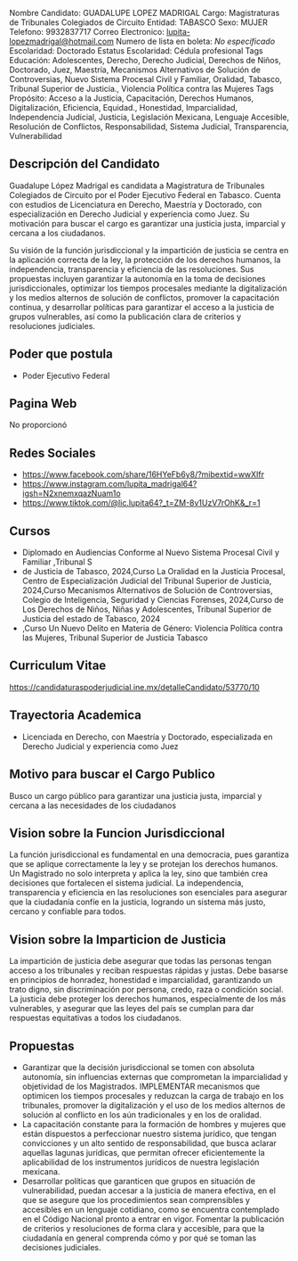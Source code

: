 Nombre Candidato: GUADALUPE LOPEZ MADRIGAL
Cargo: Magistraturas de Tribunales Colegiados de Circuito
Entidad: TABASCO
Sexo: MUJER
Telefono: 9932837717
Correo Electronico: lupita-lopezmadrigal@hotmail.com
Numero de lista en boleta: *No especificado*
Escolaridad: Doctorado
Estatus Escolaridad: Cédula profesional
Tags Educación: Adolescentes, Derecho, Derecho Judicial, Derechos de Niños, Doctorado, Juez, Maestría, Mecanismos Alternativos de Solución de Controversias, Nuevo Sistema Procesal Civil y Familiar, Oralidad, Tabasco, Tribunal Superior de Justicia., Violencia Política contra las Mujeres
Tags Propósito: Acceso a la Justicia, Capacitación, Derechos Humanos, Digitalización, Eficiencia, Equidad., Honestidad, Imparcialidad, Independencia Judicial, Justicia, Legislación Mexicana, Lenguaje Accesible, Resolución de Conflictos, Responsabilidad, Sistema Judicial, Transparencia, Vulnerabilidad


## Descripción del Candidato 

Guadalupe López Madrigal es candidata a Magistratura de Tribunales Colegiados de Circuito por el Poder Ejecutivo Federal en Tabasco. Cuenta con estudios de Licenciatura en Derecho, Maestría y Doctorado, con especialización en Derecho Judicial y experiencia como Juez. Su motivación para buscar el cargo es garantizar una justicia justa, imparcial y cercana a los ciudadanos.

Su visión de la función jurisdiccional y la impartición de justicia se centra en la aplicación correcta de la ley, la protección de los derechos humanos, la independencia, transparencia y eficiencia de las resoluciones. Sus propuestas incluyen garantizar la autonomía en la toma de decisiones jurisdiccionales, optimizar los tiempos procesales mediante la digitalización y los medios alternos de solución de conflictos, promover la capacitación continua, y desarrollar políticas para garantizar el acceso a la justicia de grupos vulnerables, así como la publicación clara de criterios y resoluciones judiciales.


## Poder que postula

- Poder Ejecutivo Federal


## Pagina Web

No proporcionó


## Redes Sociales

- https://www.facebook.com/share/16HYeFb6y8/?mibextid=wwXIfr
- https://www.instagram.com/lupita_madrigal64?igsh=N2xnemxqazNuam1o
- https://www.tiktok.com/@lic.lupita64?_t=ZM-8v1UzV7rOhK&_r=1


## Cursos

- Diplomado en Audiencias Conforme al Nuevo Sistema Procesal Civil y Familiar ,Tribunal S
- de Justicia de Tabasco, 2024,Curso La Oralidad en la Justicia Procesal, Centro de Especialización Judicial del Tribunal Superior de Justicia, 2024,Curso Mecanismos Alternativos de Solución de Controversias, Colegio de Inteligencia, Seguridad y Ciencias Forenses, 2024,Curso de Los Derechos de Niños, Niñas y Adolescentes, Tribunal Superior de Justicia del estado de Tabasco, 2024
- ,Curso Un Nuevo Delito en Materia de Género: Violencia Política contra las Mujeres, Tribunal Superior de Justicia Tabasco


## Curriculum Vitae

https://candidaturaspoderjudicial.ine.mx/detalleCandidato/53770/10


## Trayectoria Academica

- Licenciada en Derecho, con Maestría y Doctorado, especializada en Derecho Judicial y experiencia como Juez


## Motivo para buscar el Cargo Publico

Busco un cargo público para garantizar una justicia justa, imparcial y cercana a las necesidades de los ciudadanos


## Vision sobre la Funcion Jurisdiccional

La función jurisdiccional es fundamental en una democracia, pues garantiza que se aplique correctamente la ley y se protejan los derechos humanos. Un Magistrado no solo interpreta y aplica la ley, sino que también crea decisiones que fortalecen el sistema judicial. La independencia, transparencia y eficiencia en las resoluciones son esenciales para asegurar que la ciudadanía confíe en la justicia, logrando un sistema más justo, cercano y confiable para todos.


## Vision sobre la Imparticion de Justicia

La impartición de justicia debe asegurar que todas las personas tengan acceso a los tribunales y reciban respuestas rápidas y justas. Debe basarse en principios de honradez, honestidad e imparcialidad, garantizando un trato digno, sin discriminación por persona, credo, raza o condición social. La justicia debe proteger los derechos humanos, especialmente de los más vulnerables, y asegurar que las leyes del país se cumplan para dar respuestas equitativas a todos los ciudadanos.


## Propuestas

- Garantizar que la decisión jurisdiccional se tomen con absoluta autonomía, sin influencias externas que comprometan la imparcialidad y objetividad de los Magistrados. IMPLEMENTAR mecanismos que optimicen los tiempos procesales y reduzcan la carga de trabajo en los tribunales, promover la digitalización y el uso de los medios alternos de solución al conflicto en los aún tradicionales y en los de oralidad.
- La capacitación constante para la formación de hombres y mujeres que están dispuestos a perfeccionar nuestro sistema jurídico, que tengan convicciones y un alto sentido de responsabilidad, que busca aclarar aquellas lagunas jurídicas, que permitan ofrecer eficientemente la aplicabilidad de los instrumentos jurídicos de nuestra legislación mexicana.
- Desarrollar políticas que garanticen que grupos en situación de vulnerabilidad, puedan accesar a la justicia de manera efectiva, en el que se asegure que los procedimientos sean comprensibles y accesibles en un lenguaje cotidiano, como se encuentra contemplado en el Código Nacional pronto a entrar en vigor. Fomentar la publicación de criterios y resoluciones de forma clara y accesible, para que la ciudadanía en general comprenda cómo y por qué se toman las decisiones judiciales.

